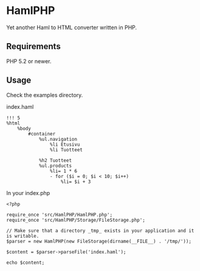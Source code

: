 # HamlPHP

Yet another Haml to HTML converter written in PHP.

## Requirements

PHP 5.2 or newer.

## Usage

Check the examples directory.

index.haml

    !!! 5
    %html
        %body
            #container
                %ul.navigation
                    %li Etusivu
                    %li Tuotteet
                
                %h2 Tuotteet
                %ul.products 
                    %li= 1 * 6
                    - for ($i = 0; $i < 10; $i++)
                        %li= $i + 3

In your index.php

    <?php

    require_once 'src/HamlPHP/HamlPHP.php';
    require_once 'src/HamlPHP/Storage/FileStorage.php';

    // Make sure that a directory _tmp_ exists in your application and it is writable.
    $parser = new HamlPHP(new FileStorage(dirname(__FILE__) . '/tmp/'));

    $content = $parser->parseFile('index.haml');

    echo $content;